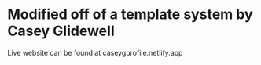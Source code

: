 # Modified off of a template system by Casey Glidewell

Live website can be found at
caseygprofile.netlify.app
